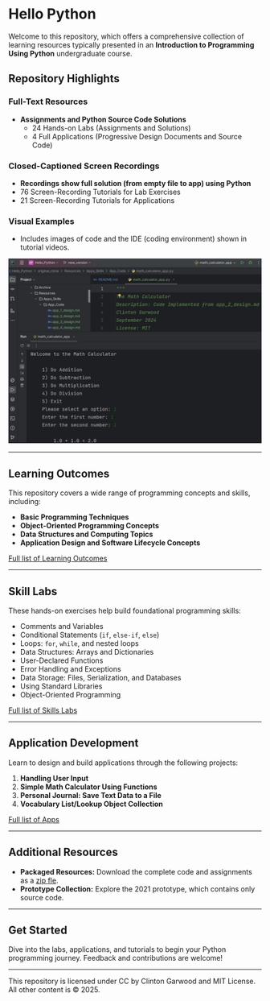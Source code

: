 
# Hello Python

Welcome to this repository, which offers a comprehensive collection of learning resources typically presented in an **Introduction to Programming Using Python** undergraduate course.  

## Repository Highlights  

### Full-Text Resources  
- **Assignments and Python Source Code Solutions**  
  - 24 Hands-on Labs (Assignments and Solutions)  
  - 4 Full Applications (Progressive Design Documents and Source Code)  

### Closed-Captioned Screen Recordings  
- **Recordings show full solution (from empty file to app) using Python**   
- 76 Screen-Recording Tutorials for Lab Exercises  
- 21 Screen-Recording Tutorials for Applications  

### Visual Examples  
- Includes images of code and the IDE (coding environment) shown in tutorial videos.  

![Coding Environment Shown](Coding_Resources/Static/code_env.png "Coding Environment Shown In Videos")

---

## Learning Outcomes  

This repository covers a wide range of programming concepts and skills, including:  
- **Basic Programming Techniques**  
- **Object-Oriented Programming Concepts**  
- **Data Structures and Computing Topics**  
- **Application Design and Software Lifecycle Concepts**  

[Full list of Learning Outcomes](Learning_Outcomes.md)

---

## Skill Labs  

These hands-on exercises help build foundational programming skills:  
- Comments and Variables  
- Conditional Statements (`if`, `else-if`, `else`)  
- Loops: `for`, `while`, and nested loops  
- Data Structures: Arrays and Dictionaries  
- User-Declared Functions  
- Error Handling and Exceptions  
- Data Storage: Files, Serialization, and Databases  
- Using Standard Libraries  
- Object-Oriented Programming  

[Full list of Skills Labs](Code_Skill_Resources.md)

---

## Application Development  

Learn to design and build applications through the following projects:  
1. **Handling User Input**  
2. **Simple Math Calculator Using Functions**  
3. **Personal Journal: Save Text Data to a File**  
4. **Vocabulary List/Lookup Object Collection**  

[Full list of Apps](Application_Resources.md)

---

## Additional Resources  

- **Packaged Resources:** Download the complete code and assignments as a [zip fle](Code_Assignments_Collection.zip).  
- **Prototype Collection:** Explore the 2021 prototype, which contains only source code.  

---

## Get Started  

Dive into the labs, applications, and tutorials to begin your Python programming journey. Feedback and contributions are welcome!  

---

This repository is licensed under CC by Clinton Garwood and MIT License. All other content is © 2025. 
